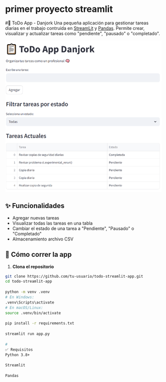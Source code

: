 # primer proyecto streamlit
#📝 ToDo App - Danjork
Una pequeña aplicación para gestionar tareas diarias en el trabajo contruida en [StreamLit](https://streamlit.io/) y [Pandas](https://pandas.pydata.org/). Permite crear, visualizar y actualizar tareas como "pendiente", "pausado" o "completado".

![img.png](img.png)

## ✨ Funcionalidades

- Agregar nuevas tareas
- Visualizar todas las tareas en una tabla
- Cambiar el estado de una tarea a "Pendiente", "Pausado" o "Completado"
- Almacenamiento archivo CSV

## 🏃 Cómo correr la app

1. **Clona el repositorio**

```bash
git clone https://github.com/tu-usuario/todo-streamlit-app.git
cd todo-streamlit-app

python -m venv .venv
# En Windows:
.venv\Scripts\activate
# En macOS/Linux:
source .venv/bin/activate

pip install -r requirements.txt

streamlit run app.py

#
✅ Requisitos
Python 3.8+

Streamlit

Pandas
